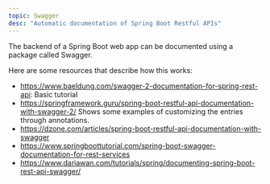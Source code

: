 ```yaml
---
topic: Swagger
desc: "Automatic documentation of Spring Boot Restful APIs"
---
```


The backend of a Spring Boot web app can be documented using a package called Swagger.

Here are some resources that describe how this works:

* <https://www.baeldung.com/swagger-2-documentation-for-spring-rest-api>: Basic tutorial
* <https://springframework.guru/spring-boot-restful-api-documentation-with-swagger-2/>  Shows some examples of customizing the entries through annotations.
* <https://dzone.com/articles/spring-boot-restful-api-documentation-with-swagger> 
* <https://www.springboottutorial.com/spring-boot-swagger-documentation-for-rest-services>
* <https://www.dariawan.com/tutorials/spring/documenting-spring-boot-rest-api-swagger/>
